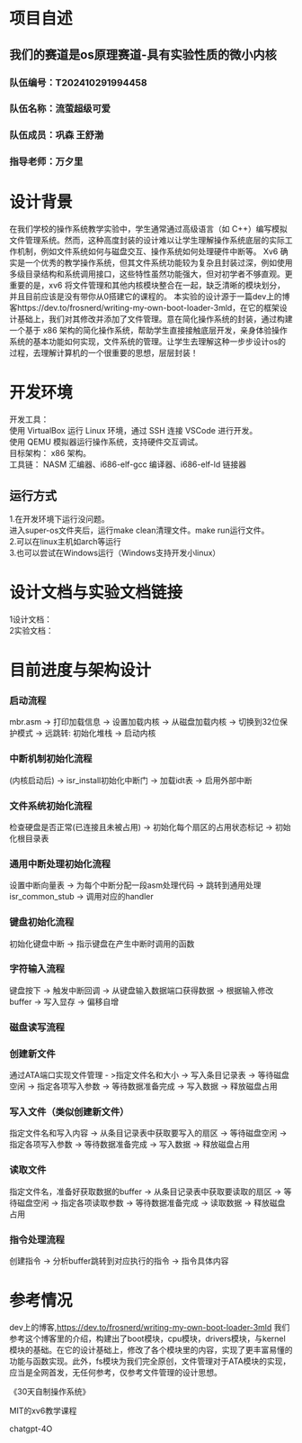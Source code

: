 # 项目自述
## 我们的赛道是os原理赛道-具有实验性质的微小内核
### 队伍编号：T202410291994458
### 队伍名称：流萤超级可爱
### 队伍成员：巩森   王舒渤
### 指导老师：万夕里

# 设计背景
在我们学校的操作系统教学实验中，学生通常通过高级语言（如 C++）编写模拟文件管理系统。然而，这种高度封装的设计难以让学生理解操作系统底层的实际工作机制，例如文件系统如何与磁盘交互、操作系统如何处理硬件中断等。
Xv6 确实是一个优秀的教学操作系统，但其文件系统功能较为复杂且封装过深，例如使用多级目录结构和系统调用接口，这些特性虽然功能强大，但对初学者不够直观。更重要的是，xv6 将文件管理和其他内核模块整合在一起，缺乏清晰的模块划分，并且目前应该是没有带你从0搭建它的课程的。
本实验的设计源于一篇dev上的博客https://dev.to/frosnerd/writing-my-own-boot-loader-3mld，在它的框架设计基础上，我们对其修改并添加了文件管理。意在简化操作系统的封装，通过构建一个基于 x86 架构的简化操作系统，帮助学生直接接触底层开发，亲身体验操作系统的基本功能如何实现，文件系统的管理。让学生去理解这种一步步设计os的过程，去理解计算机的一个很重要的思想，层层封装！

# 开发环境
开发工具：<br />
使用 VirtualBox 运行 Linux 环境，通过 SSH 连接 VSCode 进行开发。<br />
使用 QEMU 模拟器运行操作系统，支持硬件交互调试。<br />
目标架构： x86 架构。<br />
工具链：
NASM 汇编器、i686-elf-gcc 编译器、i686-elf-ld 链接器

## 运行方式
1.在开发环境下运行没问题。<br />
进入super-os文件夹后，运行make clean清理文件。make run运行文件。<br />
2.可以在linux主机如arch等运行<br />
3.也可以尝试在Windows运行（Windows支持开发小linux）<br />

# 设计文档与实验文档链接
1设计文档：        <br />
2实验文档：        <br />

# 目前进度与架构设计
### 启动流程
mbr.asm -> 打印加载信息 -> 设置加载内核 -> 从磁盘加载内核 -> 切换到32位保护模式 -> 远跳转: 初始化堆栈 -> 启动内核

### 中断机制初始化流程
(内核启动后) -> isr_install初始化中断门 -> 加载idt表 -> 启用外部中断

### 文件系统初始化流程
检查硬盘是否正常(已连接且未被占用) -> 初始化每个扇区的占用状态标记 -> 初始化根目录表

### 通用中断处理初始化流程
设置中断向量表 -> 为每个中断分配一段asm处理代码 -> 跳转到通用处理isr_common_stub -> 调用对应的handler

### 键盘初始化流程
初始化键盘中断 -> 指示键盘在产生中断时调用的函数

### 字符输入流程
键盘按下 -> 触发中断回调 -> 从键盘输入数据端口获得数据 -> 根据输入修改buffer -> 写入显存 -> 偏移自增

### 磁盘读写流程
### 创建新文件
通过ATA端口实现文件管理 - >指定文件名和大小 -> 写入条目记录表 -> 等待磁盘空闲 -> 指定各项写入参数 -> 等待数据准备完成 -> 写入数据 -> 释放磁盘占用

### 写入文件（类似创建新文件）
指定文件名和写入内容 -> 从条目记录表中获取要写入的扇区 -> 等待磁盘空闲 -> 指定各项写入参数 -> 等待数据准备完成 -> 写入数据 -> 释放磁盘占用

### 读取文件
指定文件名，准备好获取数据的buffer -> 从条目记录表中获取要读取的扇区 -> 等待磁盘空闲 -> 指定各项读取参数 -> 等待数据准备完成 -> 读取数据 -> 释放磁盘占用

### 指令处理流程
创建指令 -> 分析buffer跳转到对应执行的指令 -> 指令具体内容


# 参考情况
dev上的博客,https://dev.to/frosnerd/writing-my-own-boot-loader-3mld 我们参考这个博客里的介绍，构建出了boot模块，cpu模块，drivers模块，与kernel模块的基础。在它的设计基础上，修改了各个模块里的内容，实现了更丰富易懂的功能与函数实现。此外，fs模块为我们完全原创，文件管理对于ATA模块的实现，应当是全网首发，无任何参考，仅参考文件管理的设计思想。<br/>

《30天自制操作系统》<br/>

  MIT的xv6教学课程

chatgpt-4O



